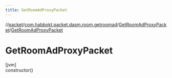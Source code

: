 ```yaml
---
title: GetRoomAdProxyPacket
---
```

//[packet](../../../index.html)/[com.habbokt.packet.dasm.room.getroomad](../index.html)/[GetRoomAdProxyPacket](index.html)/[GetRoomAdProxyPacket](-get-room-ad-proxy-packet.html)



# GetRoomAdProxyPacket



[jvm]\
constructor()




